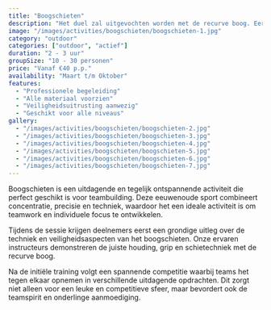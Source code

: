 ```yaml
---
title: "Boogschieten"
description: "Het duel zal uitgevochten worden met de recurve boog. Eerst schieten de deelnemers een aantal oefenpijlen."
image: "/images/activities/boogschieten/boogschieten-1.jpg"
category: "outdoor"
categories: ["outdoor", "actief"]
duration: "2 - 3 uur"
groupSize: "10 - 30 personen"
price: "Vanaf €40 p.p."
availability: "Maart t/m Oktober"
features:
  - "Professionele begeleiding"
  - "Alle materiaal voorzien"
  - "Veiligheidsuitrusting aanwezig"
  - "Geschikt voor alle niveaus"
gallery:
  - "/images/activities/boogschieten/boogschieten-2.jpg"
  - "/images/activities/boogschieten/boogschieten-3.jpg"
  - "/images/activities/boogschieten/boogschieten-4.jpg"
  - "/images/activities/boogschieten/boogschieten-5.jpg"
  - "/images/activities/boogschieten/boogschieten-6.jpg"
  - "/images/activities/boogschieten/boogschieten-7.jpg"
---
```


Boogschieten is een uitdagende en tegelijk ontspannende activiteit die perfect geschikt is voor teambuilding. Deze eeuwenoude sport combineert concentratie, precisie en techniek, waardoor het een ideale activiteit is om teamwork en individuele focus te ontwikkelen.

Tijdens de sessie krijgen deelnemers eerst een grondige uitleg over de techniek en veiligheidsaspecten van het boogschieten. Onze ervaren instructeurs demonstreren de juiste houding, grip en schietechniek met de recurve boog.

Na de initiële training volgt een spannende competitie waarbij teams het tegen elkaar opnemen in verschillende uitdagende opdrachten. Dit zorgt niet alleen voor een leuke en competitieve sfeer, maar bevordert ook de teamspirit en onderlinge aanmoediging.
